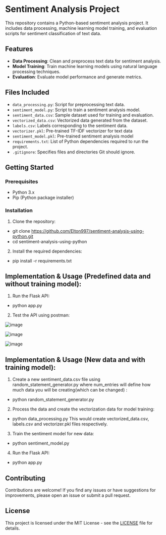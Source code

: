 # Sentiment Analysis Project

This repository contains a Python-based sentiment analysis project. It includes data processing, machine learning model training, and evaluation scripts for sentiment classification of text data.

## Features

- **Data Processing**: Clean and preprocess text data for sentiment analysis.
- **Model Training**: Train machine learning models using natural language processing techniques.
- **Evaluation**: Evaluate model performance and generate metrics.

## Files Included

- `data_processing.py`: Script for preprocessing text data.
- `sentiment_model.py`: Script to train a sentiment analysis model.
- `sentiment_data.csv`: Sample dataset used for training and evaluation.
- `vectorized_data.csv`: Vectorized data generated from the dataset.
- `labels.csv`: Labels corresponding to the sentiment data.
- `vectorizer.pkl`: Pre-trained TF-IDF vectorizer for text data
- `sentiment_model.pkl`: Pre-trained sentiment analysis model
- `requirements.txt`: List of Python dependencies required to run the project.
- `.gitignore`: Specifies files and directories Git should ignore.

## Getting Started

### Prerequisites

- Python 3.x
- Pip (Python package installer)

### Installation

1. Clone the repository:
- git clone https://github.com/Elton997/sentiment-analysis-using-python.git
- cd sentiment-analysis-using-python

2. Install the required dependencies:
- pip install -r requirements.txt

## Implementation & Usage (Predefined data and without training model):

1. Run the Flask API:
- python app.py

2. Test the API using postman:

![image](https://github.com/user-attachments/assets/20ae2529-22fb-4f7e-a288-3d6b1dfef1a4)

![image](https://github.com/user-attachments/assets/4079ad75-1040-4700-bca1-1fc5e39d08bb)

![image](https://github.com/user-attachments/assets/33b5eec2-470d-45ec-9813-21f4d8d473e5)


## Implementation & Usage (New data and with training model):

1. Create a new sentiment_data.csv file using random_statement_generator.py where num_entries will define how much data you will be creating(which can be changed) :
- python random_statement_generator.py 

2. Process the data and create the vectorization data for model training:
- python data_processing.py
This would create vectorized_data.csv, labels.csv and vectorizer.pkl files respectively.

3. Train the sentiment model for new data:
- python sentiment_model.py

4. Run the Flask API:
- python app.py

## Contributing

Contributions are welcome! If you find any issues or have suggestions for improvements, please open an issue or submit a pull request.

## License

This project is licensed under the MIT License - see the [LICENSE](LICENSE) file for details.
